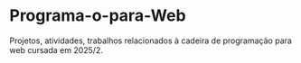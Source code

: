 # Programa-o-para-Web
Projetos, atividades, trabalhos relacionados à cadeira de programação para web cursada em 2025/2.
